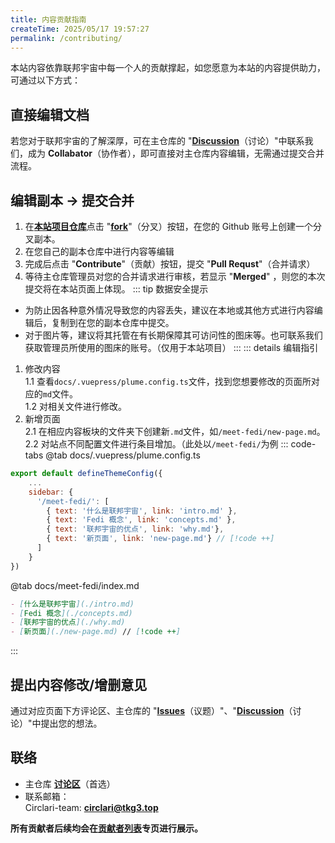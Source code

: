 ```yaml
---
title: 内容贡献指南
createTime: 2025/05/17 19:57:27
permalink: /contributing/
---
```


本站内容依靠联邦宇宙中每一个人的贡献撑起，如您愿意为本站的内容提供助力，可通过以下方式：

## 直接编辑文档
若您对于联邦宇宙的了解深厚，可在主仓库的 "[**Discussion**](https://github.com/Circlari/fedi-user-wiki/discussions)（讨论）"中联系我们，成为 **Collabator**（协作者），即可直接对主仓库内容编辑，无需通过提交合并流程。

## 编辑副本 → 提交合并
1. 在[**本站项目仓库**](https://github.com/Circlari/fedi-user-wiki)点击 "[**fork**](https://github.com/Circlari/fedi-user-wiki/fork)"（分叉）按钮，在您的 Github 账号上创建一个分叉副本。
2. 在您自己的副本仓库中进行内容等编辑
3. 完成后点击 "**Contribute**"（贡献）按钮，提交 "**Pull Requst**"（合并请求）
4. 等待主仓库管理员对您的合并请求进行审核，若显示 "**Merged**" ，则您的本次提交将在本站页面上体现。
::: tip 数据安全提示
- 为防止因各种意外情况导致您的内容丢失，建议在本地或其他方式进行内容编辑后，复制到在您的副本仓库中提交。
- 对于图片等，建议将其托管在有长期保障其可访问性的图床等。也可联系我们获取管理员所使用的图床的账号。（仅用于本站项目）
:::
::: details 编辑指引
1. 修改内容 <br>
        1.1 查看``docs/.vuepress/plume.config.ts``文件，找到您想要修改的页面所对应的``md``文件。<br>
        1.2 对相关文件进行修改。   
2. 新增页面<br>
        2.1 在相应内容板块的文件夹下创建新``.md``文件，如``/meet-fedi/new-page.md``。<br>
        2.2 对站点不同配置文件进行条目增加。（此处以``/meet-fedi/``为例
::: code-tabs
@tab docs/.vuepress/plume.config.ts
```js
export default defineThemeConfig({
    ...
    sidebar: {
      '/meet-fedi/': [
        { text: '什么是联邦宇宙', link: 'intro.md' },
        { text: 'Fedi 概念', link: 'concepts.md' },
        { text: '联邦宇宙的优点', link: 'why.md'},
        { text: '新页面', link: 'new-page.md'} // [!code ++]
      ]
    }
})
```
@tab docs/meet-fedi/index.md
```md
- [什么是联邦宇宙](./intro.md)
- [Fedi 概念](./concepts.md)
- [联邦宇宙的优点](./why.md)
- [新页面](./new-page.md) // [!code ++]
```

:::
    

## 提出内容修改/增删意见
通过对应页面下方评论区、主仓库的 "[**Issues**](https://github.com/Circlari/fedi-user-wiki/issues)（议题）"、"[**Discussion**](https://github.com/Circlari/fedi-user-wiki/discussions)（讨论）"中提出您的想法。

## 联络
- 主仓库 [**讨论区**](https://github.com/Circlari/fedi-user-wiki/discussions)（首选）
- 联系邮箱：  
  Circlari-team: [**circlari@tkg3.top**](mailto:circlari@outlook.com) 

**所有贡献者后续均会在[贡献者列表](/contributer-list.md)专页进行展示。**



